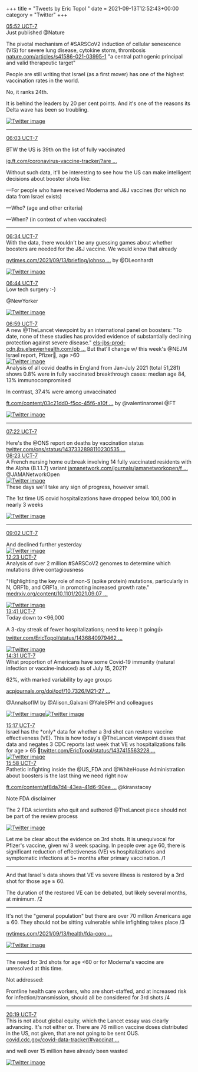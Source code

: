 +++
title = "Tweets by Eric Topol " 
date = 2021-09-13T12:52:43+00:00
category = "Twitter"
+++
<div class="tweet"> 
<div class="profile"> 
<a href="https://twitter.com/erictopol/status/1437398837878919179" target="_blank" rel="noreferer">05:52 UCT-7</a> 
</div> 
<div class="content"> 
Just published @Nature 

The pivotal mechanism of #SARSCoV2 induction of cellular senescence (VIS) for severe lung disease, cytokine storm, thrombosis <a href="https://www.nature.com/articles/s41586-021-03995-1" target="_blank" rel="noreferer">nature.com/articles/s41586-021-03995-1</a> 
 "a central pathogenic principal and valid therapeutic target"</div> 
</div> 
<div class="thread"> 
<div class="thread-content"> 
People are still writing that Israel (as a first mover) has one of the highest vaccination rates in the world.

No, it ranks 24th. 

It is behind the leaders by 20 per cent points. And it's one of the reasons its Delta wave has been so troubling. </div> 
<a href="/twitter/erictopol/images/E_G5EZKVEAIaNni.jpg"  ><img src="/twitter/erictopol/images/E_G5EZKVEAIaNni.jpg" alt="Twitter image" ></img></a><hr><div class="profile"> 
<a href="https://twitter.com/erictopol/status/1437401470341582848" target="_blank" rel="noreferer">06:03 UCT-7</a> 
</div> 
<div class="content"> 
BTW the US is 39th on the list of fully vaccinated

<a href="https://ig.ft.com/coronavirus-vaccine-tracker/?areas=gbr&areas=isr&areas=usa&areas=eue&areas=can&areas=chn&areas=ind&cumulative=1&doses=total&populationAdjusted=1" target="_blank" rel="noreferer">ig.ft.com/coronavirus-vaccine-tracker/?are ...</a> 
</div> 
</div> 
<div class="thread"> 
<div class="thread-content"> 
Without such data, it'll be interesting to see how the US can make intelligent decisions about booster shots like:

—For people who have received Moderna and J&amp;J vaccines (for which no data from Israel exists)

—Who? (age and other criteria)

—When? (in context of when vaccinated)</div> 
<hr><div class="profile"> 
<a href="https://twitter.com/erictopol/status/1437409399232811009" target="_blank" rel="noreferer">06:34 UCT-7</a> 
</div> 
<div class="content"> 
With the data, there wouldn't be any guessing games about whether boosters are needed for the J&amp;J vaccine. We would know that already

<a href="https://www.nytimes.com/2021/09/13/briefing/johnson-and-johnson-boosters-explainer.html?searchResultPosition=2" target="_blank" rel="noreferer">nytimes.com/2021/09/13/briefing/johnso ...</a> 
 by @DLeonhardt </div> 
<a href="/twitter/erictopol/images/E_KzucSUcAM--uM.jpg"  ><img src="/twitter/erictopol/images/E_KzucSUcAM--uM.jpg" alt="Twitter image" ></img></a></div> 
<div class="tweet"> 
<div class="profile"> 
<a href="https://twitter.com/erictopol/status/1437411771229212677" target="_blank" rel="noreferer">06:44 UCT-7</a> 
</div> 
<div class="content"> 
Low tech surgery :-)

@NewYorker </div> 
<a href="/twitter/erictopol/images/E_K2UxnVQAIjBqZ.jpg"  ><img src="/twitter/erictopol/images/E_K2UxnVQAIjBqZ.jpg" alt="Twitter image" ></img></a></div> 
<div class="tweet"> 
<div class="profile"> 
<a href="https://twitter.com/erictopol/status/1437415563228180482" target="_blank" rel="noreferer">06:59 UCT-7</a> 
</div> 
<div class="content"> 
A new @TheLancet viewpoint by an international panel on boosters: "To date, none of these studies has provided evidence of substantially declining protection against severe disease." <a href="https://els-jbs-prod-cdn.jbs.elsevierhealth.com/pb-assets/Lancet/pdfs/S0140673621020468-1631529799470.pdf" target="_blank" rel="noreferer">els-jbs-prod-cdn.jbs.elsevierhealth.com/pb ...</a> 
 But that'll change w/ this week's @NEJM Israel report, Pfizer💉, age &gt;60 </div> 
<a href="/twitter/erictopol/images/E_K41FjVcAQAVIG.jpg"  ><img src="/twitter/erictopol/images/E_K41FjVcAQAVIG.jpg" alt="Twitter image" ></img></a></div> 
<div class="thread"> 
<div class="thread-content"> 
Analysis of all covid deaths in England from Jan-July 2021 (total 51,281) shows 0.8% were in fully vaccinated breakthrough cases: median age 84, 13% immunocompromised

In contrast, 37.4% were among unvaccinated

<a href="https://www.ft.com/content/03c21dd0-f5cc-45f6-a10f-44ddd63a75af" target="_blank" rel="noreferer">ft.com/content/03c21dd0-f5cc-45f6-a10f ...</a> 
 by @valentinaromei @FT </div> 
<a href="/twitter/erictopol/images/E_KuXI2VEAQOf1d.jpg"  ><img src="/twitter/erictopol/images/E_KuXI2VEAQOf1d.jpg" alt="Twitter image" ></img></a><hr><div class="profile"> 
<a href="https://twitter.com/erictopol/status/1437421520268103680" target="_blank" rel="noreferer">07:22 UCT-7</a> 
</div> 
<div class="content"> 
Here's the @ONS report on deaths by vaccination status <a href="https://twitter.com/ons/status/1437332898110230535?s=12" target="_blank" rel="noreferer">twitter.com/ons/status/1437332898110230535 ...</a> 
</div> 
</div> 
<div class="tweet"> 
<div class="profile"> 
<a href="https://twitter.com/erictopol/status/1437436770426114057" target="_blank" rel="noreferer">08:23 UCT-7</a> 
</div> 
<div class="content"> 
A French nursing home outbreak involving 14 fully vaccinated residents with the Alpha (B.1.1.7) variant <a href="https://jamanetwork.com/journals/jamanetworkopen/fullarticle/2783985" target="_blank" rel="noreferer">jamanetwork.com/journals/jamanetworkopen/f ...</a> 
 @JAMANetworkOpen </div> 
<a href="/twitter/erictopol/images/E_LLyvDVgAEoASt.jpg"  ><img src="/twitter/erictopol/images/E_LLyvDVgAEoASt.jpg" alt="Twitter image" ></img></a></div> 
<div class="thread"> 
<div class="thread-content"> 
These days we'll take any sign of progress, however small.

The 1st time US covid hospitalizations have dropped below 100,000 in nearly 3 weeks </div> 
<a href="/twitter/erictopol/images/E_CuvmGVkAEqot3.jpg"  ><img src="/twitter/erictopol/images/E_CuvmGVkAEqot3.jpg" alt="Twitter image" ></img></a><hr><div class="profile"> 
<a href="https://twitter.com/erictopol/status/1437446640462270469" target="_blank" rel="noreferer">09:02 UCT-7</a> 
</div> 
<div class="content"> 
And declined further yesterday </div> 
<a href="/twitter/erictopol/images/E_LV7wOUUAATHxx.jpg"  ><img src="/twitter/erictopol/images/E_LV7wOUUAATHxx.jpg" alt="Twitter image" ></img></a></div> 
<div class="tweet"> 
<div class="profile"> 
<a href="https://twitter.com/erictopol/status/1437497132378853378" target="_blank" rel="noreferer">12:23 UCT-7</a> 
</div> 
<div class="content"> 
Analysis of over 2 million #SARSCoV2 genomes to determine which mutations drive contagiousness 

"Highlighting the key role of non-S (spike protein) mutations, particularly in N, ORF1b, and ORF1a, in promoting increased growth rate." <a href="https://www.medrxiv.org/content/10.1101/2021.09.07.21263228v1" target="_blank" rel="noreferer">medrxiv.org/content/10.1101/2021.09.07 ...</a> 
 </div> 
<a href="/twitter/erictopol/images/E_MDvddVQAADJ7E.jpg"  ><img src="/twitter/erictopol/images/E_MDvddVQAADJ7E.jpg" alt="Twitter image" ></img></a></div> 
<div class="tweet"> 
<div class="profile"> 
<a href="https://twitter.com/erictopol/status/1437516688916840449" target="_blank" rel="noreferer">13:41 UCT-7</a> 
</div> 
<div class="content"> 
Today down to &lt;96,000 

A 3-day streak of fewer hospitalizations; need to keep it going👍  <a href="https://twitter.com/EricTopol/status/1436840979462459395" target="_blank" rel="noreferer">twitter.com/EricTopol/status/1436840979462 ...</a> 
</div> 
<a href="/twitter/erictopol/images/E_MUXpRVgAEwACW.jpg"  ><img src="/twitter/erictopol/images/E_MUXpRVgAEwACW.jpg" alt="Twitter image" ></img></a></div> 
<div class="tweet"> 
<div class="profile"> 
<a href="https://twitter.com/erictopol/status/1437529317014048768" target="_blank" rel="noreferer">14:31 UCT-7</a> 
</div> 
<div class="content"> 
What proportion of Americans have some Covid-19 immunity (natural infection or vaccine-induced) as of July 15, 2021? 

62%, with marked variability by age groups

<a href="https://www.acpjournals.org/doi/pdf/10.7326/M21-2721" target="_blank" rel="noreferer">acpjournals.org/doi/pdf/10.7326/M21-27 ...</a> 


@AnnalsofIM by @Alison_Galvani @YaleSPH and colleagues </div> 
<a href="/twitter/erictopol/images/E_Meu5bUYAEx7dU.jpg"  ><img src="/twitter/erictopol/images/E_Meu5bUYAEx7dU.jpg" alt="Twitter image" ></img></a><a href="/twitter/erictopol/images/E_MewSCVkAEEwLy.jpg"  ><img src="/twitter/erictopol/images/E_MewSCVkAEEwLy.jpg" alt="Twitter image" ></img></a></div> 
<div class="tweet"> 
<div class="profile"> 
<a href="https://twitter.com/erictopol/status/1437540952072081411" target="_blank" rel="noreferer">15:17 UCT-7</a> 
</div> 
<div class="content"> 
Israel has the *only* data for whether a 3rd shot can restore vaccine effectiveness (VE). This is how today's @TheLancet viewpoint disses that data and negates 3 CDC reports last week that VE vs hospitalizations falls for age &gt; 65 🧵<a href="https://twitter.com/EricTopol/status/1437415563228180482" target="_blank" rel="noreferer">twitter.com/EricTopol/status/1437415563228 ...</a> 
 </div> 
<a href="/twitter/erictopol/images/E_MrWGqVIAY2269.jpg"  ><img src="/twitter/erictopol/images/E_MrWGqVIAY2269.jpg" alt="Twitter image" ></img></a></div> 
<div class="tweet"> 
<div class="profile"> 
<a href="https://twitter.com/erictopol/status/1437551394412654596" target="_blank" rel="noreferer">15:58 UCT-7</a> 
</div> 
<div class="content"> 
Pathetic infighting inside the @US_FDA and @WhiteHouse Administration about boosters is the last thing we need right now

<a href="https://www.ft.com/content/af8da7d4-43ea-41d6-90ee-f959b3675cc5" target="_blank" rel="noreferer">ft.com/content/af8da7d4-43ea-41d6-90ee ...</a> 
 @kiranstacey 

Note FDA disclaimer

The 2 FDA scientists who quit and authored @TheLancet piece should not be part of the review process </div> 
<a href="/twitter/erictopol/images/E_M0mEBUUAc0DrC.jpg"  ><img src="/twitter/erictopol/images/E_M0mEBUUAc0DrC.jpg" alt="Twitter image" ></img></a></div> 
<div class="thread"> 
<div class="thread-content"> 
Let me be clear about the evidence on 3rd shots. It is unequivocal for Pfizer's vaccine, given w/ 3 week spacing. In people over age 60, there is significant reduction of effectiveness (VE) vs hospitalizations and symptomatic infections at 5+ months after primary vaccination. /1</div> 
<hr><div class="thread-content"> 
And that Israel's data shows that VE vs severe illness is restored by a 3rd shot for those age ≥ 60.

The duration of the restored VE can be debated, but likely several months, at minimum. /2</div> 
<hr><div class="thread-content"> 
It's not the "general population" but there are over 70 million Americans age ≥ 60. They should not be sitting vulnerable while infighting takes place /3

<a href="https://www.nytimes.com/2021/09/13/health/fda-coronavirus-booster-shots.html" target="_blank" rel="noreferer">nytimes.com/2021/09/13/health/fda-coro ...</a> 
 </div> 
<a href="/twitter/erictopol/images/E_NdhnMVQAMSQwn.jpg"  ><img src="/twitter/erictopol/images/E_NdhnMVQAMSQwn.jpg" alt="Twitter image" ></img></a><hr><div class="thread-content"> 
The need for 3rd shots for age &lt;60 or for Moderna's vaccine are unresolved at this time.

Not addressed:

Frontline health care workers, who are short-staffed, and at increased risk for infection/transmission, should all be considered for 3rd shots /4</div> 
<hr><div class="profile"> 
<a href="https://twitter.com/erictopol/status/1437617018782449668" target="_blank" rel="noreferer">20:19 UCT-7</a> 
</div> 
<div class="content"> 
This is not about global equity, which the Lancet essay was clearly advancing.  It's not either or. There are 76 million vaccine doses distributed in the US, not given,  that are not going to be sent OUS.  <a href="https://covid.cdc.gov/covid-data-tracker/#vaccinations_vacc-total-admin-rate-total" target="_blank" rel="noreferer">covid.cdc.gov/covid-data-tracker/#vaccinat ...</a> 


and well over 15 million have already been wasted </div> 
<a href="/twitter/erictopol/images/E_NwNYPVkAQzmY6.jpg"  ><img src="/twitter/erictopol/images/E_NwNYPVkAQzmY6.jpg" alt="Twitter image" ></img></a></div> 


